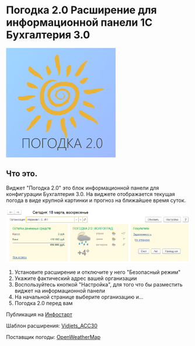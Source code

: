 # Погодка 2.0 Расширение для информационной панели 1С Бухгалтерия 3.0

![LOGO](../PIC/LOGO/Погодка_логотип_300.png)
## Что это.
Виджет "Погодка 2.0" это блок информационной панели для конфигурации Бухгалтерия 3.0. На виджете отображается текущая погода в виде крупной картинки и прогноз на ближайшее время суток.

![дизайн виджета](../PIC/01.png)

1. Установите расширение и отключите у него "Безопасный режим"
2. Укажите фактический адрес вашей организации
3. Воспользуйтесь кнопкой "Настройка", для того что бы разместить виджет на информационной панели
4. На начальной странице выберите организацию и...
5. Погодка 2.0 перед вам

Публикация на [Инфостарт](https://infostart.ru/public/801039/)

Шаблон расширения: [Vidjets_ACC30](https://github.com/infosoft-v/Vidjets_ACC30)

Поставщик погоды: [OpenWeatherMap](http://openweathermap.org/)